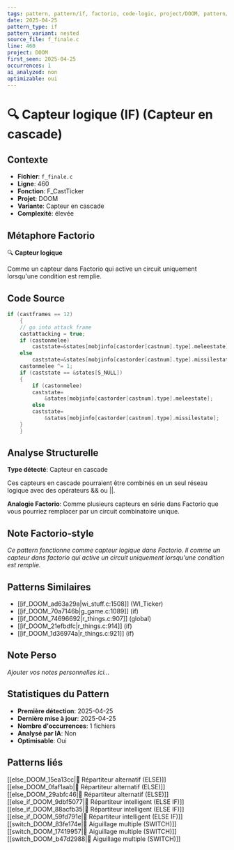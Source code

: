 ```yaml
---
tags: pattern, pattern/if, factorio, code-logic, project/DOOM, pattern/variant/nested
date: 2025-04-25
pattern_type: if
pattern_variant: nested
source_file: f_finale.c
line: 460
project: DOOM
first_seen: 2025-04-25
occurrences: 1
ai_analyzed: non
optimizable: oui
---
```


# 🔍 Capteur logique (IF) (Capteur en cascade)

## Contexte
- **Fichier**: `f_finale.c`
- **Ligne**: 460
- **Fonction**: F_CastTicker
- **Projet**: DOOM
- **Variante**: Capteur en cascade
- **Complexité**: élevée

## Métaphore Factorio
🔍 **Capteur logique**

Comme un capteur dans Factorio qui active un circuit uniquement lorsqu'une condition est remplie.

## Code Source
```c
if (castframes == 12)
    {
	// go into attack frame
	castattacking = true;
	if (castonmelee)
	    caststate=&states[mobjinfo[castorder[castnum].type].meleestate];
	else
	    caststate=&states[mobjinfo[castorder[castnum].type].missilestate];
	castonmelee ^= 1;
	if (caststate == &states[S_NULL])
	{
	    if (castonmelee)
		caststate=
		    &states[mobjinfo[castorder[castnum].type].meleestate];
	    else
		caststate=
		    &states[mobjinfo[castorder[castnum].type].missilestate];
	}
    }
```

## Analyse Structurelle
**Type détecté**: Capteur en cascade

Ces capteurs en cascade pourraient être combinés en un seul réseau logique avec des opérateurs && ou ||.

**Analogie Factorio**:
Comme plusieurs capteurs en série dans Factorio que vous pourriez remplacer par un circuit combinatoire unique.

## Note Factorio-style
*Ce pattern fonctionne comme capteur logique dans Factorio. Il comme un capteur dans factorio qui active un circuit uniquement lorsqu'une condition est remplie.*

## Patterns Similaires
- [[if_DOOM_ad63a29a|wi_stuff.c:1508]] (WI_Ticker)
- [[if_DOOM_70a7146b|g_game.c:1089]] (if)
- [[if_DOOM_74696692|r_things.c:907]] (global)
- [[if_DOOM_21efbdfc|r_things.c:914]] (if)
- [[if_DOOM_1d36974a|r_things.c:921]] (if)

## Note Perso
*Ajouter vos notes personnelles ici...*

## Statistiques du Pattern
- **Première détection**: 2025-04-25
- **Dernière mise à jour**: 2025-04-25
- **Nombre d'occurrences**: 1 fichiers
- **Analysé par IA**: Non
- **Optimisable**: Oui

## Patterns liés
[[else_DOOM_15ea13cc|🔀 Répartiteur alternatif (ELSE)]]
[[else_DOOM_0faf1aab|🔀 Répartiteur alternatif (ELSE)]]
[[else_DOOM_29abfc46|🔀 Répartiteur alternatif (ELSE)]]
[[else_if_DOOM_9dbf5077|🔄 Répartiteur intelligent (ELSE IF)]]
[[else_if_DOOM_88acfb35|🔄 Répartiteur intelligent (ELSE IF)]]
[[else_if_DOOM_59fd791e|🔄 Répartiteur intelligent (ELSE IF)]]
[[switch_DOOM_83fe174e|🔀 Aiguillage multiple (SWITCH)]]
[[switch_DOOM_17419957|🔀 Aiguillage multiple (SWITCH)]]
[[switch_DOOM_b47d2988|🔀 Aiguillage multiple (SWITCH)]]
